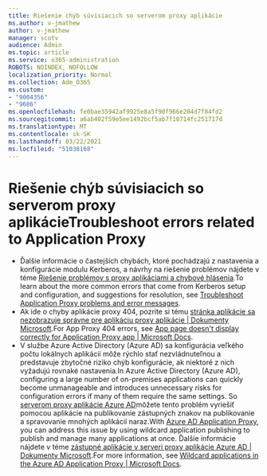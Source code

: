```yaml
---
title: Riešenie chýb súvisiacich so serverom proxy aplikácie
ms.author: v-jmathew
author: v-jmathew
manager: scotv
audience: Admin
ms.topic: article
ms.service: o365-administration
ROBOTS: NOINDEX, NOFOLLOW
localization_priority: Normal
ms.collection: Adm_O365
ms.custom:
- "9004356"
- "9686"
ms.openlocfilehash: fe0bae35942af9925e8a5f90f966e204d7f84fd2
ms.sourcegitcommit: a6ab402f59e5ee1492bcf5ab7f18714fc251717d
ms.translationtype: MT
ms.contentlocale: sk-SK
ms.lasthandoff: 03/22/2021
ms.locfileid: "51038168"
---
```

# <a name="troubleshoot-errors-related-to-application-proxy"></a><span data-ttu-id="b5f5e-102">Riešenie chýb súvisiacich so serverom proxy aplikácie</span><span class="sxs-lookup"><span data-stu-id="b5f5e-102">Troubleshoot errors related to Application Proxy</span></span>

- <span data-ttu-id="b5f5e-103">Ďalšie informácie o častejších chybách, ktoré pochádzajú z nastavenia a konfigurácie modulu Kerberos, a návrhy na riešenie problémov nájdete v téme [Riešenie problémov s proxy aplikáciami a chybové hlásenia](https://docs.microsoft.com/azure/active-directory/manage-apps/application-proxy-troubleshoot#kerberos-errors).</span><span class="sxs-lookup"><span data-stu-id="b5f5e-103">To learn about the more common errors that come from Kerberos setup and configuration, and suggestions for resolution, see [Troubleshoot Application Proxy problems and error messages](https://docs.microsoft.com/azure/active-directory/manage-apps/application-proxy-troubleshoot#kerberos-errors).</span></span>
- <span data-ttu-id="b5f5e-104">Ak ide o chyby aplikácie proxy 404, pozrite si tému [stránka aplikácie sa nezobrazuje správne pre aplikáciu proxy aplikácie | Dokumenty Microsoft](https://docs.microsoft.com/azure/active-directory/manage-apps/application-proxy-page-appearance-broken-problem).</span><span class="sxs-lookup"><span data-stu-id="b5f5e-104">For App Proxy 404 errors, see [App page doesn't display correctly for Application Proxy app | Microsoft Docs](https://docs.microsoft.com/azure/active-directory/manage-apps/application-proxy-page-appearance-broken-problem).</span></span>
- <span data-ttu-id="b5f5e-105">V službe Azure Active Directory (Azure AD) sa konfigurácia veľkého počtu lokálnych aplikácií môže rýchlo stať nezvládnuteľnou a predstavuje zbytočné riziko chýb konfigurácie, ak niektoré z nich vyžadujú rovnaké nastavenia.</span><span class="sxs-lookup"><span data-stu-id="b5f5e-105">In Azure Active Directory (Azure AD), configuring a large number of on-premises applications can quickly become unmanageable and introduces unnecessary risks for configuration errors if many of them require the same settings.</span></span> <span data-ttu-id="b5f5e-106">So [serverom proxy aplikácie Azure AD](https://docs.microsoft.com/azure/active-directory/manage-apps/application-proxy)môžete tento problém vyriešiť pomocou aplikácie na publikovanie zástupných znakov na publikovanie a spravovanie mnohých aplikácií naraz.</span><span class="sxs-lookup"><span data-stu-id="b5f5e-106">With [Azure AD Application Proxy](https://docs.microsoft.com/azure/active-directory/manage-apps/application-proxy), you can address this issue by using wildcard application publishing to publish and manage many applications at once.</span></span> <span data-ttu-id="b5f5e-107">Ďalšie informácie nájdete v téme [zástupné aplikácie v serveri proxy aplikácie Azure AD | Dokumenty Microsoft](https://docs.microsoft.com/azure/active-directory/manage-apps/application-proxy-wildcard).</span><span class="sxs-lookup"><span data-stu-id="b5f5e-107">For more information, see [Wildcard applications in the Azure AD Application Proxy | Microsoft Docs](https://docs.microsoft.com/azure/active-directory/manage-apps/application-proxy-wildcard).</span></span>
